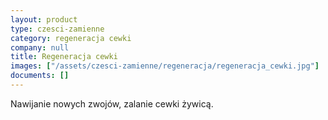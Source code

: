 ```yaml
---
layout: product
type: czesci-zamienne
category: regeneracja cewki
company: null
title: Regeneracja cewki
images: ["/assets/czesci-zamienne/regeneracja/regeneracja_cewki.jpg"]
documents: []
---
```

Nawijanie nowych zwojów, zalanie cewki żywicą.